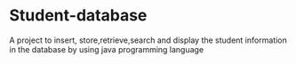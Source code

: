 # Student-database
A project to insert, store,retrieve,search and display the student information in the database by using java programming language
